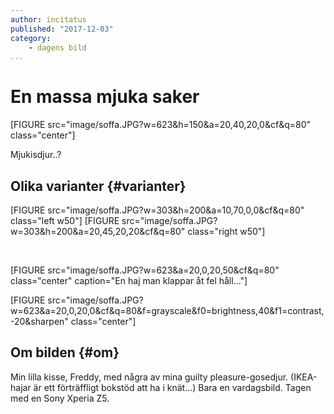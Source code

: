 ```yaml
---
author: incitatus
published: "2017-12-03"
category:
    - dagens bild
...
```

En massa mjuka saker
==================================

[FIGURE src="image/soffa.JPG?w=623&h=150&a=20,40,20,0&cf&q=80" class="center"]

Mjukisdjur..?


<!--more-->



Olika varianter {#varianter}
-----------------------------------

[FIGURE src="image/soffa.JPG?w=303&h=200&a=10,70,0,0&cf&q=80" class="left w50"]
[FIGURE src="image/soffa.JPG?w=303&h=200&a=20,45,20,20&cf&q=80" class="right w50"]

<br style="clear: both;" />

[FIGURE src="image/soffa.JPG?w=623&a=20,0,20,50&cf&q=80" class="center" caption="En haj man klappar åt fel håll..."]

[FIGURE src="image/soffa.JPG?w=623&a=20,0,20,0&cf&q=80&f=grayscale&f0=brightness,40&f1=contrast,-20&sharpen" class="center"]

Om bilden {#om}
-----------------------------------

Min lilla kisse, Freddy, med några av mina guilty pleasure-gosedjur. (IKEA-hajar är ett förträffligt bokstöd att ha i knät...) Bara en vardagsbild. Tagen med en Sony Xperia Z5.
